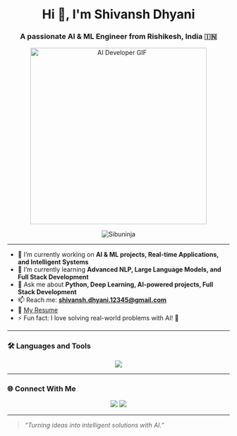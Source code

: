 <h1 align="center">Hi 👋, I'm Shivansh Dhyani</h1>
<h3 align="center">A passionate AI & ML Engineer from Rishikesh, India 🇮🇳</h3>

<p align="center">
  <img src="https://media.giphy.com/media/qgQUggAC3Pfv687qPC/giphy.gif" width="400px" alt="AI Developer GIF">
</p>

<p align="center">
  <img src="https://komarev.com/ghpvc/?username=Sibuninja&label=Profile%20views&color=0e75b6&style=flat" alt="Sibuninja" />
</p>

---

- 🔭 I’m currently working on **AI & ML projects, Real-time Applications, and Intelligent Systems**  
- 🌱 I’m currently learning **Advanced NLP, Large Language Models, and Full Stack Development**  
- 💬 Ask me about **Python, Deep Learning, AI-powered projects, Full Stack Development**  
- 📫 Reach me: **shivansh.dhyani.12345@gmail.com**  
- 📄 [My Resume](https://drive.google.com/file/d/1T3ouCFQxpfiwSjQdx9oXHd6hxb4Mj-sA/view?usp=drive_link)  
- ⚡ Fun fact: I love solving real-world problems with AI! 🚀

---

### 🛠️ Languages and Tools
<p align="center">
  <img src="https://skillicons.dev/icons?i=python,cpp,java,html,css,tensorflow,pytorch,opencv,react,firebase,nodejs,git" />
</p>

---



### 🌐 Connect With Me
<p align="center">
<a href="https://linkedin.com/in/shivansh-dhyani-123zyx" target="blank"><img src="https://img.shields.io/badge/LinkedIn-blue?style=for-the-badge&logo=linkedin&logoColor=white"/></a>
<a href="https://github.com/Sibuninja" target="blank"><img src="https://img.shields.io/badge/GitHub-181717?style=for-the-badge&logo=github&logoColor=white"/></a>
</p>

---

> *“Turning ideas into intelligent solutions with AI.”*
